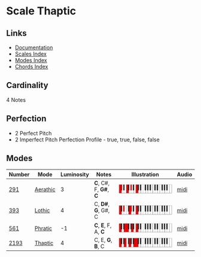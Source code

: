 # Scale Thaptic

## Links

- [Documentation](README.md)
- [Scales Index](Scales.md)
- [Modes Index](Modes.md)
- [Chords Index](Chords.md)

## Cardinality

4 Notes

## Perfection

- 2 Perfect Pitch
- 2 Imperfect Pitch
Perfection Profile - true, true, false, false

## Modes

| Number | Mode | Luminosity | Notes | Illustration | Audio |
|--------|------|------------|-------|--------------|-------|
| [291](https://ianring.com/musictheory/scales/291) | [Aerathic](ModeAerathic.md) | 3 | **C**, C#, F, **G#**, **C** | ![CNaturalAerathic](ModeCNaturalAerathic.png) | [midi](https://github.com/edipermadi/music/blob/main/docs/ModeCNaturalAerathic.mid?raw=true) | 
| [393](https://ianring.com/musictheory/scales/393) | [Lothic](ModeLothic.md) | 4 | C, **D#**, **G**, G#, C | ![CNaturalLothic](ModeCNaturalLothic.png) | [midi](https://github.com/edipermadi/music/blob/main/docs/ModeCNaturalLothic.mid?raw=true) | 
| [561](https://ianring.com/musictheory/scales/561) | [Phratic](ModePhratic.md) | -1 | **C**, **E**, F, A, **C** | ![CNaturalPhratic](ModeCNaturalPhratic.png) | [midi](https://github.com/edipermadi/music/blob/main/docs/ModeCNaturalPhratic.mid?raw=true) | 
| [2193](https://ianring.com/musictheory/scales/2193) | [Thaptic](ModeThaptic.md) | 4 | C, E, **G**, **B**, C | ![CNaturalThaptic](ModeCNaturalThaptic.png) | [midi](https://github.com/edipermadi/music/blob/main/docs/ModeCNaturalThaptic.mid?raw=true) | 
